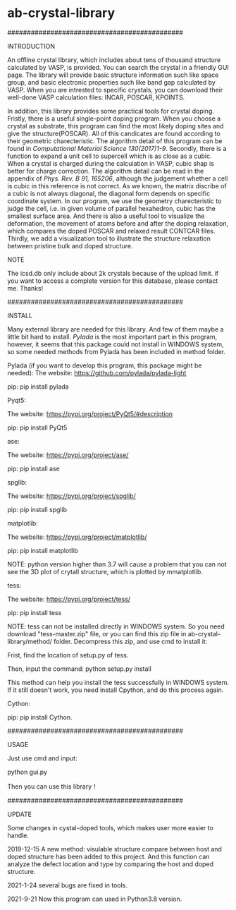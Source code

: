 # ab-crystal-library
#############################################

INTRODUCTION

An offline crystal library, which includes about tens of thousand structure calculated by VASP, is provided. You can search the crystal in a friendly GUI page. The library will provide basic structure information such like space group, and basic electronic properties such like band gap calculated by VASP. When you are intrested to specific crystals, you can download their well-done VASP calculation files: INCAR, POSCAR, KPOINTS.

In addition, this library provides some practical tools for crystal doping. Fristly, there is a useful single-point doping program. When you choose a crystal as substrate, this program can find the most likely doping sites and give the structure(POSCAR). All of this candicates are found according to their geometric charecteristic. The algorithm detail of this program can be found in *Computational Material Science 130(2017)1-9*.
Secondly, there is a function to expand a unit cell to supercell which is as close as a cubic. When a crystal is charged during the calculation in VASP, cubic shap is better for charge correction. The algorithm detail can be read in the appendix of *Phys. Rev. B 91, 165206*, although the judgement whether a cell is cubic in this reference is not correct. As we known, the matrix discribe of a cubic is not always diagonal, the diagonal form depends on specific coordinate system. In our program, we use the geometry charecteristic to judge the cell, i.e. in given volume of parallel hexahedron, cubic has the smallest surface area. And there is also a useful tool to visualize the deformation, the movement of atoms before and after the doping relaxation, which compares the doped POSCAR and relaxed result CONTCAR files. 
Thirdly, we add a visualization tool to illustrate the structure relaxation between pristine bulk and doped structure. 

NOTE

The icsd.db only include about 2k crystals because of the upload limit. if you want to access a complete version for this database, please contact me. 
Thanks!

#############################################

INSTALL

Many external library are needed for this library. And few of them maybe a little bit hard to install. *Pylada* is the most important part in this program, however, it seems that this package could not install in WINDOWS system, so some needed methods from Pylada has been included in method folder.

Pylada (if you want to develop this program, this package might be needed):
The website: https://github.com/pylada/pylada-light

pip: pip install pylada

Pyqt5:

The website: https://pypi.org/project/PyQt5/#description

pip: pip install PyQt5

ase:

The website: https://pypi.org/project/ase/

pip: pip install ase

spglib:

The website: https://pypi.org/project/spglib/

pip: pip install spglib

matplotlib:

The website: https://pypi.org/project/matplotlib/

pip: pip install matplotlib

NOTE: python version higher than 3.7 will cause a problem that you can not see the 3D plot of crytall structure, which is plotted by mmatplotlib. 

tess:

The website: https://pypi.org/project/tess/

pip: pip install tess

NOTE: tess can not be installed directly in WINDOWS system. So you need download "tess-master.zip" file, or you can find this zip file in ab-crystal-library/method/ folder. Decompress this zip, and use cmd to install it:

Frist, find the location of setup.py of tess.

Then, input the command: python setup.py install

This method can help you install the tess successfully in WINDOWS system. If it still doesn't work, you need install Cpython, and do this process again.

Cython:

pip: pip install Cython.

#############################################

USAGE

Just use cmd and input:

python gui.py

Then you can use this library！

#############################################

UPDATE

Some changes in cystal-doped tools, which makes user more easier to handle.

2019-12-15
A new method: visulable structure compare between host and doped structure has been added to this project. And this function can analyze the defect location and type by comparing the host and doped structure.

2021-1-24
several bugs are fixed in tools.

2021-9-21
Now this program can used in Python3.8 version.
